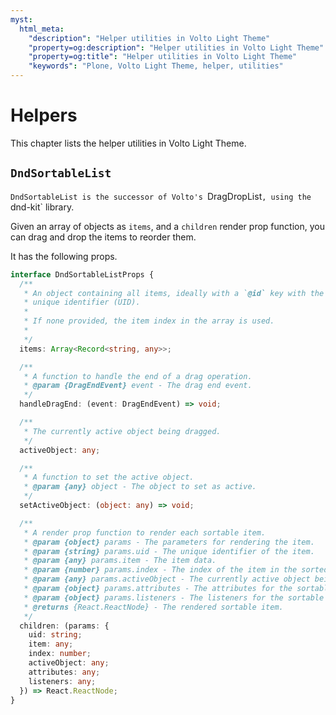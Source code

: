 ```yaml
---
myst:
  html_meta:
    "description": "Helper utilities in Volto Light Theme"
    "property=og:description": "Helper utilities in Volto Light Theme"
    "property=og:title": "Helper utilities in Volto Light Theme"
    "keywords": "Plone, Volto Light Theme, helper, utilities"
---
```


# Helpers

This chapter lists the helper utilities in Volto Light Theme.

## `DndSortableList`

`DndSortableList is the successor of Volto's `DragDropList`, using the `dnd-kit` library.

Given an array of objects as `items`, and a `children` render prop function, you can drag and drop the items to reorder them.

It has the following props.

```ts
interface DndSortableListProps {
  /**
   * An object containing all items, ideally with a `@id` key with the item's
   * unique identifier (UID).
   *
   * If none provided, the item index in the array is used.
   *
   */
  items: Array<Record<string, any>>;

  /**
   * A function to handle the end of a drag operation.
   * @param {DragEndEvent} event - The drag end event.
   */
  handleDragEnd: (event: DragEndEvent) => void;

  /**
   * The currently active object being dragged.
   */
  activeObject: any;

  /**
   * A function to set the active object.
   * @param {any} object - The object to set as active.
   */
  setActiveObject: (object: any) => void;

  /**
   * A render prop function to render each sortable item.
   * @param {object} params - The parameters for rendering the item.
   * @param {string} params.uid - The unique identifier of the item.
   * @param {any} params.item - The item data.
   * @param {number} params.index - The index of the item in the sorted list.
   * @param {any} params.activeObject - The currently active object being dragged.
   * @param {object} params.attributes - The attributes for the sortable item.
   * @param {object} params.listeners - The listeners for the sortable item.
   * @returns {React.ReactNode} - The rendered sortable item.
   */
  children: (params: {
    uid: string;
    item: any;
    index: number;
    activeObject: any;
    attributes: any;
    listeners: any;
  }) => React.ReactNode;
}
```
